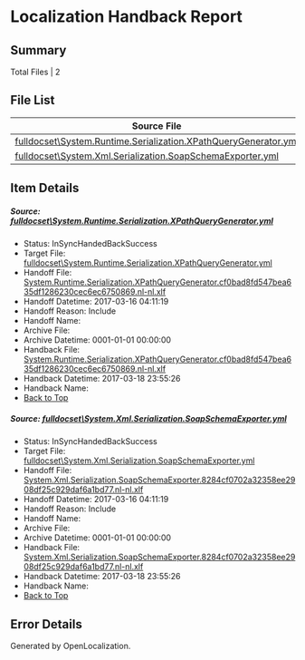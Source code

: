 # <a name='report-top'></a> Localization Handback Report

## Summary
 Total Files | 2

## File List
 Source File | Status | Details 
 ----------- | ------ | ------- 
 [fulldocset\System.Runtime.Serialization.XPathQueryGenerator.yml](https://github.com/OpenLocalizationTestOrg/ECMA2YamlTestRepo2/blob/9a577bbd8ead778fd4723fbdbce691e69b3b14d4/fulldocset/System.Runtime.Serialization.XPathQueryGenerator.yml) | InSyncHandedBackSuccess | [Details](#f3a9e4a1b66aa2df7b707695186bf43388e6044379509)
 [fulldocset\System.Xml.Serialization.SoapSchemaExporter.yml](https://github.com/OpenLocalizationTestOrg/ECMA2YamlTestRepo2/blob/9a577bbd8ead778fd4723fbdbce691e69b3b14d4/fulldocset/System.Xml.Serialization.SoapSchemaExporter.yml) | InSyncHandedBackSuccess | [Details](#7b246beca3d17febf697a82967bde0b503b937cc87684)

## Item Details
##### <a name='f3a9e4a1b66aa2df7b707695186bf43388e6044379509'></a> Source: [fulldocset\System.Runtime.Serialization.XPathQueryGenerator.yml](https://github.com/OpenLocalizationTestOrg/ECMA2YamlTestRepo2/blob/9a577bbd8ead778fd4723fbdbce691e69b3b14d4/fulldocset/System.Runtime.Serialization.XPathQueryGenerator.yml)
* Status: InSyncHandedBackSuccess
* Target File: [fulldocset\System.Runtime.Serialization.XPathQueryGenerator.yml](https://github.com/OpenLocalizationTestOrg/ECMA2YamlTestRepo2.nl-nl/blob/07e64a32717abec49d164071c2cc706132913af8/fulldocset/System.Runtime.Serialization.XPathQueryGenerator.yml)
* Handoff File: [System.Runtime.Serialization.XPathQueryGenerator.cf0bad8fd547bea635df1286230cec6ec6750869.nl-nl.xlf](https://github.com/OpenLocalizationTestOrg/ECMA2YamlTestRepo2.handoff/blob/250a643c30b5c40d0f8208c3fa26e2aa00eef53a/ol-handoff/OpenLocalizationTestOrg/ECMA2YamlTestRepo2.nl-nl/master/fulldocset/System.Runtime.Serialization.XPathQueryGenerator.cf0bad8fd547bea635df1286230cec6ec6750869.nl-nl.xlf)
* Handoff Datetime: 2017-03-16 04:11:19
* Handoff Reason: Include
* Handoff Name: 
* Archive File: 
* Archive Datetime: 0001-01-01 00:00:00
* Handback File: [System.Runtime.Serialization.XPathQueryGenerator.cf0bad8fd547bea635df1286230cec6ec6750869.nl-nl.xlf](https://github.com/OpenLocalizationTestOrg/ECMA2YamlTestRepo2.handback/blob/650bfe94398d0734e2d473b36f51f66e8eab8627/ol-handback/OpenLocalizationTestOrg/ECMA2YamlTestRepo2.nl-nl/master/fulldocset/System.Runtime.Serialization.XPathQueryGenerator.cf0bad8fd547bea635df1286230cec6ec6750869.nl-nl.xlf)
* Handback Datetime: 2017-03-18 23:55:26
* Handback Name: 
* [Back to Top](#report-top)

##### <a name='7b246beca3d17febf697a82967bde0b503b937cc87684'></a> Source: [fulldocset\System.Xml.Serialization.SoapSchemaExporter.yml](https://github.com/OpenLocalizationTestOrg/ECMA2YamlTestRepo2/blob/9a577bbd8ead778fd4723fbdbce691e69b3b14d4/fulldocset/System.Xml.Serialization.SoapSchemaExporter.yml)
* Status: InSyncHandedBackSuccess
* Target File: [fulldocset\System.Xml.Serialization.SoapSchemaExporter.yml](https://github.com/OpenLocalizationTestOrg/ECMA2YamlTestRepo2.nl-nl/blob/07e64a32717abec49d164071c2cc706132913af8/fulldocset/System.Xml.Serialization.SoapSchemaExporter.yml)
* Handoff File: [System.Xml.Serialization.SoapSchemaExporter.8284cf0702a32358ee2908df25c929daf6a1bd77.nl-nl.xlf](https://github.com/OpenLocalizationTestOrg/ECMA2YamlTestRepo2.handoff/blob/250a643c30b5c40d0f8208c3fa26e2aa00eef53a/ol-handoff/OpenLocalizationTestOrg/ECMA2YamlTestRepo2.nl-nl/master/fulldocset/System.Xml.Serialization.SoapSchemaExporter.8284cf0702a32358ee2908df25c929daf6a1bd77.nl-nl.xlf)
* Handoff Datetime: 2017-03-16 04:11:19
* Handoff Reason: Include
* Handoff Name: 
* Archive File: 
* Archive Datetime: 0001-01-01 00:00:00
* Handback File: [System.Xml.Serialization.SoapSchemaExporter.8284cf0702a32358ee2908df25c929daf6a1bd77.nl-nl.xlf](https://github.com/OpenLocalizationTestOrg/ECMA2YamlTestRepo2.handback/blob/650bfe94398d0734e2d473b36f51f66e8eab8627/ol-handback/OpenLocalizationTestOrg/ECMA2YamlTestRepo2.nl-nl/master/fulldocset/System.Xml.Serialization.SoapSchemaExporter.8284cf0702a32358ee2908df25c929daf6a1bd77.nl-nl.xlf)
* Handback Datetime: 2017-03-18 23:55:26
* Handback Name: 
* [Back to Top](#report-top)


## Error Details

Generated by OpenLocalization.
